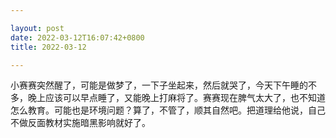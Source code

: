 ```yaml
---

layout: post
date: 2022-03-12T16:07:42+0800
title: 2022-03-12

---
```



小赛赛突然醒了，可能是做梦了，一下子坐起来，然后就哭了，今天下午睡的不多，晚上应该可以早点睡了，又能晚上打麻将了。赛赛现在脾气太大了，也不知道怎么教育。可能也是环境问题？算了，不管了，顺其自然吧。把道理给他说，自己不做反面教材实施暗黑影响就好了。
